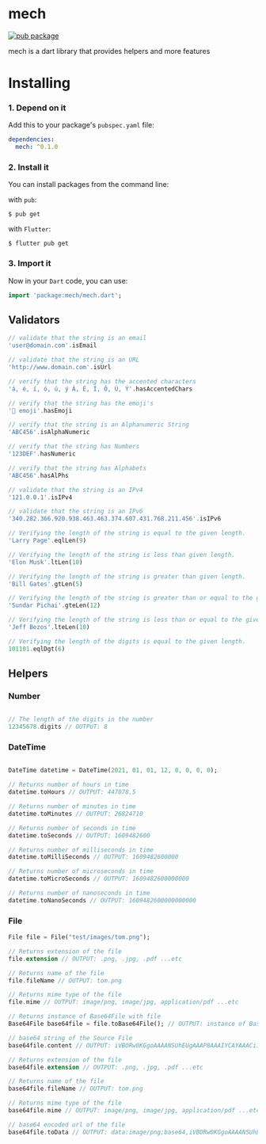 # mech

[![pub package](https://img.shields.io/pub/v/mech?color=1&include_prereleases&logo=mech&logoColor=%23000&style=flat-square)](https://pub.dev/packages/mech)

mech is a dart library that provides helpers and more features

# Installing

### 1. Depend on it

Add this to your package's `pubspec.yaml` file:

```yaml
dependencies:
  mech: ^0.1.0
```

### 2. Install it

You can install packages from the command line:

with `pub`:

```
$ pub get
```

with `Flutter`:

```
$ flutter pub get
```

### 3. Import it

Now in your `Dart` code, you can use:

```dart
import 'package:mech/mech.dart';
```

## Validators

```dart
// validate that the string is an email
'user@domain.com'.isEmail

// validate that the string is an URL
'http://www.domain.com'.isUrl

// verify that the string has the accented characters
'á, é, í, ó, ú, ý Á, É, Í, Ó, Ú, Ý'.hasAccentedChars

// verify that the string has the emoji's
'👩 emoji'.hasEmoji

// verify that the string is an Alphanumeric String
'ABC456'.isAlphaNumeric

// verify that the string has Numbers
'123DEF'.hasNumeric

// verify that the string has Alphabets
'ABC456'.hasAlPhs

// validate that the string is an IPv4
'121.0.0.1'.isIPv4

// validate that the string is an IPv6
'340.282.366.920.938.463.463.374.607.431.768.211.456'.isIPv6

// Verifying the length of the string is equal to the given length.
'Larry Page'.eqlLen(9)

// Verifying the length of the string is less than given length.
'Elon Musk'.ltLen(10)

// Verifying the length of the string is greater than given length.
'Bill Gates'.gtLen(5)

// Verifying the length of the string is greater than or equal to the given length.
'Sundar Pichai'.gteLen(12)

// Verifying the length of the string is less than or equal to the given length.
'Jeff Bezos'.lteLen(10)

// Verifying the length of the digits is equal to the given length.
101101.eqlDgt(6)
```

## Helpers

### Number

```dart

// The length of the digits in the number
12345678.digits // OUTPUT: 8

```

### DateTime

```dart

DateTime datetime = DateTime(2021, 01, 01, 12, 0, 0, 0, 0);

// Returns number of hours in time
datetime.toHours // OUTPUT: 447078.5

// Returns number of minutes in time
datetime.toMinutes // OUTPUT: 26824710

// Returns number of seconds in time
datetime.toSeconds // OUTPUT: 1609482600

// Returns number of milliseconds in time
datetime.toMilliSeconds // OUTPUT: 1609482600000

// Returns number of microseconds in time
datetime.toMicroSeconds // OUTPUT: 1609482600000000

// Returns number of nanoseconds in time
datetime.toNanoSeconds // OUTPUT: 1609482600000000000
```

### File

```dart
File file = File("test/images/tom.png");

// Returns extension of the file
file.extension // OUTPUT: .png, .jpg, .pdf ...etc

// Returns name of the file
file.fileName // OUTPUT: tom.png

// Returns mime type of the file
file.mime // OUTPUT: image/png, image/jpg, application/pdf ...etc

// Returns instance of Base64File with file
Base64File base64file = file.toBase64File(); // OUTPUT: instance of Base64File

// base64 string of the Source File
base64file.content // OUTPUT: iVBORw0KGgoAAAANSUhEUgAAAP8AAAIYCAYAAACi1jrZAAAgAElEQVR...

// Returns extension of the file
base64file.extension // OUTPUT: .png, .jpg, .pdf ...etc

// Returns name of the file
base64file.fileName // OUTPUT: tom.png

// Returns mime type of the file
base64file.mime // OUTPUT: image/png, image/jpg, application/pdf ...etc

// base64 encoded url of the file
base64file.toData // OUTPUT: data:image/png;base64,iVBORw0KGgoAAAANSUhEUgAAAP8AAAIYCAYAAACi1jrZAAAgAElEQVR...
```